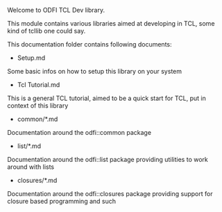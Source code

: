 Welcome to ODFI TCL Dev library.

This module contains various libraries aimed at developing in TCL, some kind of tcllib one could say.

This documentation folder contains following documents:

- Setup.md

Some basic infos on how to setup this library on your system

- Tcl Tutorial.md

This is a general TCL tutorial, aimed to be a quick start for TCL, put in context of this library

- common/*.md

Documentation around the odfi::common package

- list/*.md

Documentation around the odfi::list package providing utilities to work around with lists


- closures/*.md

Documentation around the odfi::closures package providing support for closure based programming and such
